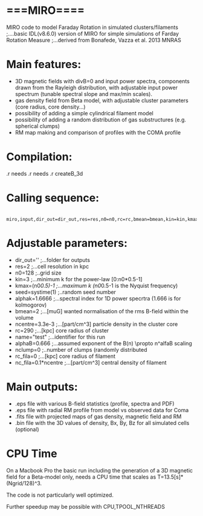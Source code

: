 ===MIRO====
===========

MIRO code to model Faraday Rotation in simulated clusters/filaments
;....basic IDL(v8.6.0) version of MIRO for simple simulations of Farday Rotation Measure 
;...derived from Bonafede, Vazza et al. 2013 MNRAS


 Main features:
 ==============
 - 3D magnetic fields with divB=0 and input power spectra, components drawn from the Rayleigh distribution, with adjustable input power spectrum (tunable spectral slope and max/min scales).
 - gas density field from Beta model, with adjustable cluster parameters (core radius, core density...)
 - possibility of adding a simple cylindrical filament model
 - possibility of adding a random distribution of gas substructures (e.g. spherical clumps)
 - RM map making and comparison of profiles with the COMA profile
 

Compilation:
============
.r needs
.r needs
.r createB_3d


  Calling sequence:
  =================
     miro,input,dir_out=dir_out,res=res,n0=n0,rc=rc,bmean=bmean,kin=kin,kmax=kmax,alphak=alphak,seed=seed,name=name,ncentre=ncentre,alphaB=alphaB,nclump=nclump,rc_fila=rc_fila,nc_fila=nc_fila,write_disk=write_disk


  Adjustable parameters:
  ======================
  - dir_out=''   ;...folder for outputs
  - res=2 ;...cell resolution in kpc
  - n0=128 ;..grid size
  - kin=3     ;...minimum k for the power-law [0:n0*0.5-1]
  - kmax=(n0*0.5)-1   ;...maximum k  (n0*0.5-1 is the Nyquist frequency)
  - seed=systime(1) ;..random seed number
  - alphak=1.6666 ;...spectral index for 1D power specrtra (1.666 is for kolmogorov)
  - bmean=2 ;...[muG] wanted normalisation of the rms B-field within the volume
  - ncentre=3.3e-3 ;...[part/cm^3] particle density in the cluster core
  - rc=290 ;...[kpc] core radius of cluster
  - name="test" ;...identifier for this run
  - alphaB=0.666  ;...assumed exponent of the B(n) \propto n^alfaB scaling
  - nclump=0  ;..number of clumps (randomly distributed
   - rc_fila=0  ;...[kpc] core radius of filament 
   - nc_fila=0.1*ncentre  ;...[part/cm^3] central density of filament
   
   
   Main outputs:
   =============
   
   - .eps file with various B-field statistics (profile, spectra and PDF)
   - .eps file with radial RM profile from model vs observed data for Coma
   - .fits file with projected maps of gas density, magnetic field and RM
   - .bin file with the 3D values of density, Bx, By, Bz for all simulated cells (optional)
   
   CPU Time
   ========
   On a Macbook Pro the basic run including the generation of a 3D magnetic field for a Beta-model only, needs a CPU time  that scales as T=13.5[s]*(Ngrid/128)^3.
   
   The code is not particularly well optimized.
   
   Further speedup may be possible with CPU,TPOOL_NTHREADS
